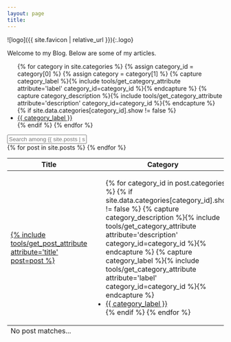 ```yaml
---
layout: page
title: 
---
```


![logo]({{ site.favicon | relative_url }}){:.logo}

Welcome to my Blog. Below are some of my articles.

<!--posts filter-->
<div id="search-wrapper">
    <ul id="category-list" class="category-list">
        {% for category in site.categories %}
          {% assign category_id = category[0] %}
          {% assign category = category[1] %}
          {% capture category_label %}{% include tools/get_category_attribute attribute='label' category_id=category_id %}{% endcapture %}
          {% capture category_description %}{% include tools/get_category_attribute attribute='description' category_id=category_id %}{% endcapture %}
          {% if site.data.categories[category_id].show != false %}
            <li><a href="#+{{ category_label | downcase }}" 
            data-description="{{ category_description }}">
            {{ category_label }}</a></li>
          {% endif %}
        {% endfor %}
    </ul>
    <input id="post-search" type="text" placeholder="Search among {{ site.posts | size }} posts: <title> +<category> ..."/>
</div>

<!--posts shower-->
<div id="post-table-wrapper">
    <table id="post-table">
        <thead>
            <tr>
                <th>Title</th>
                <th>Category</th>
            </tr>
        </thead>
        <tbody>
            {% for post in site.posts %}
            <tr>
                <td><a href="{{ post.url | relative_url}}" class="post-title">{% include tools/get_post_attribute attribute='title' post=post %}</a></td>
                <td>
                  <ul class="category-list">
                      {% for category_id in post.categories %}
                        {% if site.data.categories[category_id].show != false %}
                          {% capture category_description %}{% include tools/get_category_attribute attribute='description' category_id=category_id %}{% endcapture %}
                          {% capture category_label %}{% include tools/get_category_attribute attribute='label' category_id=category_id %}{% endcapture %}
                          <li><a href="#+{{ category_label | downcase }}" 
                          data-description="{{ category_description }}">{{ category_label }}</a></li>
                        {% endif %}
                      {% endfor %}
                  </ul>
                </td>
            </tr>
            {% endfor %}
        </tbody>
        <tfoot>
            <tr><td id="search-message-no-result" colspan="2">No post matches...</td></tr>
        </tfoot>
    </table>
</div>

<!--posts filter js-->
<script>
  function filter(query) {
    var queryArray = query.toLowerCase().trim().split(/ *(\+|\*)/);
    var postPattern = queryArray[0];
    var categoryPatterns = [];
    var mode;
    queryArray.splice(1).forEach((item) => {
      switch(item) {
        case '+': mode = '+'; break;
        case '*': mode = '*'; break;
        default:
          switch (mode) {
              case '+': categoryPatterns.push(item);break;
              default:console.log('error');break;
          }
          mode = '';
          break;
      }
    });

    // filter rows
    var noResults = true;
    document.querySelectorAll('#post-table tbody tr').forEach(function (row) {
        var show = true;

        var postName = row.getElementsByClassName('post-title')[0].innerHTML.toLowerCase();
        if (postName.indexOf(postPattern) == -1) {
            show = false;
        }

        if (show) { 
            var categoryElems = Array.from(row.getElementsByClassName('category-list')[0].children);
            categoryPatterns.forEach((pattern) => {
                // skip empty filters
                if (!pattern) {
                    return;
                }
                // check against the pattern
                var match = false;
                categoryElems.forEach((item) => {
                    if (item.innerText.trim().toLowerCase().startsWith(pattern.trim().toLowerCase())) {
                        item.classList.add('match');
                        match = true;
                    } else {
                        item.classList.remove('match');
                    }
                });
                // pattern against
                if(!match) {
                  show = false;
                }
            });
        }

        if (show) {
            row.style.display = '';
            noResults = false;
        } else {
            row.style.display = 'none';
        }
    });

    // update the search message visibility
    var searchMessage = document.getElementById('search-message-no-result');
    searchMessage.style.display = noResults ? 'table-cell' : 'none';
  }

  function applyFilter() {
    // filter on load according to the URL
    var searchBox = document.getElementById('post-search');
    var query = decodeURIComponent(location.hash.slice(1).split('?')[0]);
    filter(query);
    if (query) {
        searchBox.value = query;
    }
  }

  function setup() {
    // handle user input
    var searchBox = document.getElementById('post-search');
    searchBox.addEventListener('input', function () {
        var query = searchBox.value;
        history.replaceState(null, null, encodeURI('#' + query));
        applyFilter();
    });

    // handle shortcuts
    addEventListener('keydown', function (event) {
        // focus search box on valid keydown
        if (event.key.toLowerCase().match(/^[+a-z]$/) &&
            !(event.ctrlKey || event.altKey || event.metaKey)) {
            searchBox.focus();
            searchBox.parentElement.scrollIntoView();
        }
        // clear filter on escape
        else if (event.key === 'Escape') {
            location.hash = searchBox.value = '';
            searchBox.focus();
            searchBox.parentElement.scrollIntoView();
        }
    });

    // handle URL changes
    window.onhashchange = applyFilter;

    // trigger filter on page load
    applyFilter();
  }

 setup();
</script>
